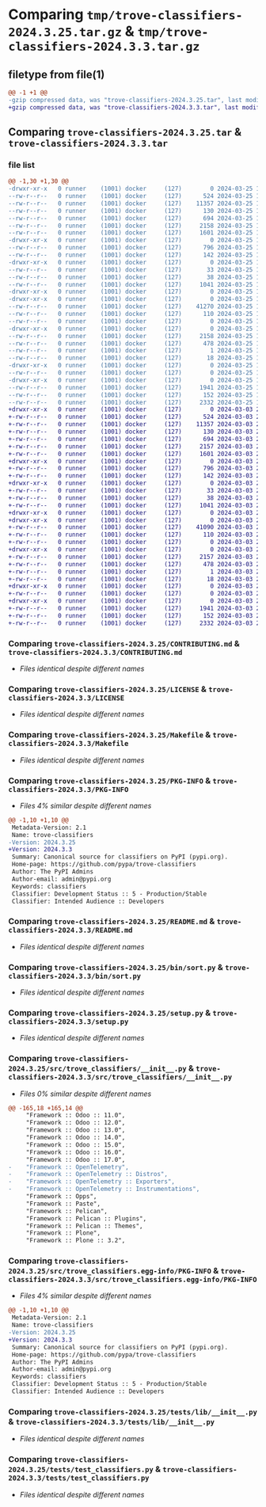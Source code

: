 # Comparing `tmp/trove-classifiers-2024.3.25.tar.gz` & `tmp/trove-classifiers-2024.3.3.tar.gz`

## filetype from file(1)

```diff
@@ -1 +1 @@
-gzip compressed data, was "trove-classifiers-2024.3.25.tar", last modified: Mon Mar 25 14:58:23 2024, max compression
+gzip compressed data, was "trove-classifiers-2024.3.3.tar", last modified: Sun Mar  3 20:17:28 2024, max compression
```

## Comparing `trove-classifiers-2024.3.25.tar` & `trove-classifiers-2024.3.3.tar`

### file list

```diff
@@ -1,30 +1,30 @@
-drwxr-xr-x   0 runner    (1001) docker     (127)        0 2024-03-25 14:58:23.610387 trove-classifiers-2024.3.25/
--rw-r--r--   0 runner    (1001) docker     (127)      524 2024-03-25 14:58:00.000000 trove-classifiers-2024.3.25/CONTRIBUTING.md
--rw-r--r--   0 runner    (1001) docker     (127)    11357 2024-03-25 14:58:00.000000 trove-classifiers-2024.3.25/LICENSE
--rw-r--r--   0 runner    (1001) docker     (127)      130 2024-03-25 14:58:00.000000 trove-classifiers-2024.3.25/MANIFEST.in
--rw-r--r--   0 runner    (1001) docker     (127)      694 2024-03-25 14:58:00.000000 trove-classifiers-2024.3.25/Makefile
--rw-r--r--   0 runner    (1001) docker     (127)     2158 2024-03-25 14:58:23.610387 trove-classifiers-2024.3.25/PKG-INFO
--rw-r--r--   0 runner    (1001) docker     (127)     1601 2024-03-25 14:58:00.000000 trove-classifiers-2024.3.25/README.md
-drwxr-xr-x   0 runner    (1001) docker     (127)        0 2024-03-25 14:58:23.606387 trove-classifiers-2024.3.25/bin/
--rw-r--r--   0 runner    (1001) docker     (127)      796 2024-03-25 14:58:00.000000 trove-classifiers-2024.3.25/bin/sort.py
--rw-r--r--   0 runner    (1001) docker     (127)      142 2024-03-25 14:58:00.000000 trove-classifiers-2024.3.25/pyproject.toml
-drwxr-xr-x   0 runner    (1001) docker     (127)        0 2024-03-25 14:58:23.606387 trove-classifiers-2024.3.25/requirements/
--rw-r--r--   0 runner    (1001) docker     (127)       33 2024-03-25 14:58:00.000000 trove-classifiers-2024.3.25/requirements/dev.txt
--rw-r--r--   0 runner    (1001) docker     (127)       38 2024-03-25 14:58:23.610387 trove-classifiers-2024.3.25/setup.cfg
--rw-r--r--   0 runner    (1001) docker     (127)     1041 2024-03-25 14:58:00.000000 trove-classifiers-2024.3.25/setup.py
-drwxr-xr-x   0 runner    (1001) docker     (127)        0 2024-03-25 14:58:23.606387 trove-classifiers-2024.3.25/src/
-drwxr-xr-x   0 runner    (1001) docker     (127)        0 2024-03-25 14:58:23.606387 trove-classifiers-2024.3.25/src/trove_classifiers/
--rw-r--r--   0 runner    (1001) docker     (127)    41270 2024-03-25 14:58:00.000000 trove-classifiers-2024.3.25/src/trove_classifiers/__init__.py
--rw-r--r--   0 runner    (1001) docker     (127)      110 2024-03-25 14:58:00.000000 trove-classifiers-2024.3.25/src/trove_classifiers/__main__.py
--rw-r--r--   0 runner    (1001) docker     (127)        0 2024-03-25 14:58:00.000000 trove-classifiers-2024.3.25/src/trove_classifiers/py.typed
-drwxr-xr-x   0 runner    (1001) docker     (127)        0 2024-03-25 14:58:23.610387 trove-classifiers-2024.3.25/src/trove_classifiers.egg-info/
--rw-r--r--   0 runner    (1001) docker     (127)     2158 2024-03-25 14:58:23.000000 trove-classifiers-2024.3.25/src/trove_classifiers.egg-info/PKG-INFO
--rw-r--r--   0 runner    (1001) docker     (127)      478 2024-03-25 14:58:23.000000 trove-classifiers-2024.3.25/src/trove_classifiers.egg-info/SOURCES.txt
--rw-r--r--   0 runner    (1001) docker     (127)        1 2024-03-25 14:58:23.000000 trove-classifiers-2024.3.25/src/trove_classifiers.egg-info/dependency_links.txt
--rw-r--r--   0 runner    (1001) docker     (127)       18 2024-03-25 14:58:23.000000 trove-classifiers-2024.3.25/src/trove_classifiers.egg-info/top_level.txt
-drwxr-xr-x   0 runner    (1001) docker     (127)        0 2024-03-25 14:58:23.606387 trove-classifiers-2024.3.25/tests/
--rw-r--r--   0 runner    (1001) docker     (127)        0 2024-03-25 14:58:00.000000 trove-classifiers-2024.3.25/tests/__init__.py
-drwxr-xr-x   0 runner    (1001) docker     (127)        0 2024-03-25 14:58:23.610387 trove-classifiers-2024.3.25/tests/lib/
--rw-r--r--   0 runner    (1001) docker     (127)     1941 2024-03-25 14:58:00.000000 trove-classifiers-2024.3.25/tests/lib/__init__.py
--rw-r--r--   0 runner    (1001) docker     (127)      152 2024-03-25 14:58:00.000000 trove-classifiers-2024.3.25/tests/lib/__main__.py
--rw-r--r--   0 runner    (1001) docker     (127)     2332 2024-03-25 14:58:00.000000 trove-classifiers-2024.3.25/tests/test_classifiers.py
+drwxr-xr-x   0 runner    (1001) docker     (127)        0 2024-03-03 20:17:27.997174 trove-classifiers-2024.3.3/
+-rw-r--r--   0 runner    (1001) docker     (127)      524 2024-03-03 20:16:58.000000 trove-classifiers-2024.3.3/CONTRIBUTING.md
+-rw-r--r--   0 runner    (1001) docker     (127)    11357 2024-03-03 20:16:58.000000 trove-classifiers-2024.3.3/LICENSE
+-rw-r--r--   0 runner    (1001) docker     (127)      130 2024-03-03 20:16:58.000000 trove-classifiers-2024.3.3/MANIFEST.in
+-rw-r--r--   0 runner    (1001) docker     (127)      694 2024-03-03 20:16:58.000000 trove-classifiers-2024.3.3/Makefile
+-rw-r--r--   0 runner    (1001) docker     (127)     2157 2024-03-03 20:17:27.997174 trove-classifiers-2024.3.3/PKG-INFO
+-rw-r--r--   0 runner    (1001) docker     (127)     1601 2024-03-03 20:16:58.000000 trove-classifiers-2024.3.3/README.md
+drwxr-xr-x   0 runner    (1001) docker     (127)        0 2024-03-03 20:17:27.997174 trove-classifiers-2024.3.3/bin/
+-rw-r--r--   0 runner    (1001) docker     (127)      796 2024-03-03 20:16:58.000000 trove-classifiers-2024.3.3/bin/sort.py
+-rw-r--r--   0 runner    (1001) docker     (127)      142 2024-03-03 20:16:58.000000 trove-classifiers-2024.3.3/pyproject.toml
+drwxr-xr-x   0 runner    (1001) docker     (127)        0 2024-03-03 20:17:27.997174 trove-classifiers-2024.3.3/requirements/
+-rw-r--r--   0 runner    (1001) docker     (127)       33 2024-03-03 20:16:58.000000 trove-classifiers-2024.3.3/requirements/dev.txt
+-rw-r--r--   0 runner    (1001) docker     (127)       38 2024-03-03 20:17:28.001174 trove-classifiers-2024.3.3/setup.cfg
+-rw-r--r--   0 runner    (1001) docker     (127)     1041 2024-03-03 20:16:58.000000 trove-classifiers-2024.3.3/setup.py
+drwxr-xr-x   0 runner    (1001) docker     (127)        0 2024-03-03 20:17:27.997174 trove-classifiers-2024.3.3/src/
+drwxr-xr-x   0 runner    (1001) docker     (127)        0 2024-03-03 20:17:27.997174 trove-classifiers-2024.3.3/src/trove_classifiers/
+-rw-r--r--   0 runner    (1001) docker     (127)    41090 2024-03-03 20:16:58.000000 trove-classifiers-2024.3.3/src/trove_classifiers/__init__.py
+-rw-r--r--   0 runner    (1001) docker     (127)      110 2024-03-03 20:16:58.000000 trove-classifiers-2024.3.3/src/trove_classifiers/__main__.py
+-rw-r--r--   0 runner    (1001) docker     (127)        0 2024-03-03 20:16:58.000000 trove-classifiers-2024.3.3/src/trove_classifiers/py.typed
+drwxr-xr-x   0 runner    (1001) docker     (127)        0 2024-03-03 20:17:27.997174 trove-classifiers-2024.3.3/src/trove_classifiers.egg-info/
+-rw-r--r--   0 runner    (1001) docker     (127)     2157 2024-03-03 20:17:27.000000 trove-classifiers-2024.3.3/src/trove_classifiers.egg-info/PKG-INFO
+-rw-r--r--   0 runner    (1001) docker     (127)      478 2024-03-03 20:17:27.000000 trove-classifiers-2024.3.3/src/trove_classifiers.egg-info/SOURCES.txt
+-rw-r--r--   0 runner    (1001) docker     (127)        1 2024-03-03 20:17:27.000000 trove-classifiers-2024.3.3/src/trove_classifiers.egg-info/dependency_links.txt
+-rw-r--r--   0 runner    (1001) docker     (127)       18 2024-03-03 20:17:27.000000 trove-classifiers-2024.3.3/src/trove_classifiers.egg-info/top_level.txt
+drwxr-xr-x   0 runner    (1001) docker     (127)        0 2024-03-03 20:17:27.997174 trove-classifiers-2024.3.3/tests/
+-rw-r--r--   0 runner    (1001) docker     (127)        0 2024-03-03 20:16:58.000000 trove-classifiers-2024.3.3/tests/__init__.py
+drwxr-xr-x   0 runner    (1001) docker     (127)        0 2024-03-03 20:17:27.997174 trove-classifiers-2024.3.3/tests/lib/
+-rw-r--r--   0 runner    (1001) docker     (127)     1941 2024-03-03 20:16:58.000000 trove-classifiers-2024.3.3/tests/lib/__init__.py
+-rw-r--r--   0 runner    (1001) docker     (127)      152 2024-03-03 20:16:58.000000 trove-classifiers-2024.3.3/tests/lib/__main__.py
+-rw-r--r--   0 runner    (1001) docker     (127)     2332 2024-03-03 20:16:58.000000 trove-classifiers-2024.3.3/tests/test_classifiers.py
```

### Comparing `trove-classifiers-2024.3.25/CONTRIBUTING.md` & `trove-classifiers-2024.3.3/CONTRIBUTING.md`

 * *Files identical despite different names*

### Comparing `trove-classifiers-2024.3.25/LICENSE` & `trove-classifiers-2024.3.3/LICENSE`

 * *Files identical despite different names*

### Comparing `trove-classifiers-2024.3.25/Makefile` & `trove-classifiers-2024.3.3/Makefile`

 * *Files identical despite different names*

### Comparing `trove-classifiers-2024.3.25/PKG-INFO` & `trove-classifiers-2024.3.3/PKG-INFO`

 * *Files 4% similar despite different names*

```diff
@@ -1,10 +1,10 @@
 Metadata-Version: 2.1
 Name: trove-classifiers
-Version: 2024.3.25
+Version: 2024.3.3
 Summary: Canonical source for classifiers on PyPI (pypi.org).
 Home-page: https://github.com/pypa/trove-classifiers
 Author: The PyPI Admins
 Author-email: admin@pypi.org
 Keywords: classifiers
 Classifier: Development Status :: 5 - Production/Stable
 Classifier: Intended Audience :: Developers
```

### Comparing `trove-classifiers-2024.3.25/README.md` & `trove-classifiers-2024.3.3/README.md`

 * *Files identical despite different names*

### Comparing `trove-classifiers-2024.3.25/bin/sort.py` & `trove-classifiers-2024.3.3/bin/sort.py`

 * *Files identical despite different names*

### Comparing `trove-classifiers-2024.3.25/setup.py` & `trove-classifiers-2024.3.3/setup.py`

 * *Files identical despite different names*

### Comparing `trove-classifiers-2024.3.25/src/trove_classifiers/__init__.py` & `trove-classifiers-2024.3.3/src/trove_classifiers/__init__.py`

 * *Files 0% similar despite different names*

```diff
@@ -165,18 +165,14 @@
     "Framework :: Odoo :: 11.0",
     "Framework :: Odoo :: 12.0",
     "Framework :: Odoo :: 13.0",
     "Framework :: Odoo :: 14.0",
     "Framework :: Odoo :: 15.0",
     "Framework :: Odoo :: 16.0",
     "Framework :: Odoo :: 17.0",
-    "Framework :: OpenTelemetry",
-    "Framework :: OpenTelemetry :: Distros",
-    "Framework :: OpenTelemetry :: Exporters",
-    "Framework :: OpenTelemetry :: Instrumentations",
     "Framework :: Opps",
     "Framework :: Paste",
     "Framework :: Pelican",
     "Framework :: Pelican :: Plugins",
     "Framework :: Pelican :: Themes",
     "Framework :: Plone",
     "Framework :: Plone :: 3.2",
```

### Comparing `trove-classifiers-2024.3.25/src/trove_classifiers.egg-info/PKG-INFO` & `trove-classifiers-2024.3.3/src/trove_classifiers.egg-info/PKG-INFO`

 * *Files 4% similar despite different names*

```diff
@@ -1,10 +1,10 @@
 Metadata-Version: 2.1
 Name: trove-classifiers
-Version: 2024.3.25
+Version: 2024.3.3
 Summary: Canonical source for classifiers on PyPI (pypi.org).
 Home-page: https://github.com/pypa/trove-classifiers
 Author: The PyPI Admins
 Author-email: admin@pypi.org
 Keywords: classifiers
 Classifier: Development Status :: 5 - Production/Stable
 Classifier: Intended Audience :: Developers
```

### Comparing `trove-classifiers-2024.3.25/tests/lib/__init__.py` & `trove-classifiers-2024.3.3/tests/lib/__init__.py`

 * *Files identical despite different names*

### Comparing `trove-classifiers-2024.3.25/tests/test_classifiers.py` & `trove-classifiers-2024.3.3/tests/test_classifiers.py`

 * *Files identical despite different names*

